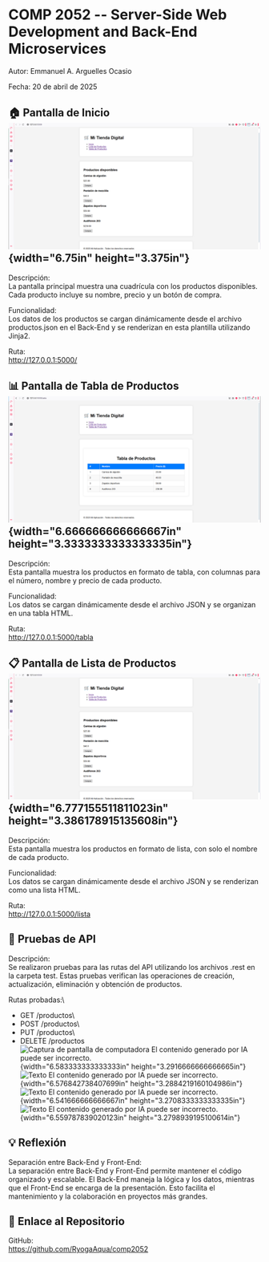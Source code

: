 # COMP 2052 -- Server-Side Web Development and Back-End Microservices

Autor: Emmanuel A. Arguelles Ocasio

Fecha: 20 de abril de 2025

## 🏠 Pantalla de Inicio![Interfaz de usuario gráfica, Aplicación El contenido generado por IA puede ser incorrecto.](./image1.png){width="6.75in" height="3.375in"}

Descripción:\
La pantalla principal muestra una cuadrícula con los productos
disponibles. Cada producto incluye su nombre, precio y un botón de
compra.

Funcionalidad:\
Los datos de los productos se cargan dinámicamente desde el archivo
productos.json en el Back-End y se renderizan en esta plantilla
utilizando Jinja2.

Ruta:\
http://127.0.0.1:5000/

## 📊 Pantalla de Tabla de Productos![Interfaz de usuario gráfica El contenido generado por IA puede ser incorrecto.](./image2.png){width="6.666666666666667in" height="3.3333333333333335in"}

Descripción:\
Esta pantalla muestra los productos en formato de tabla, con columnas
para el número, nombre y precio de cada producto.

Funcionalidad:\
Los datos se cargan dinámicamente desde el archivo JSON y se organizan
en una tabla HTML.

Ruta:\
http://127.0.0.1:5000/tabla

## 📋 Pantalla de Lista de Productos![Interfaz de usuario gráfica, Aplicación El contenido generado por IA puede ser incorrecto.](./image3.png){width="6.777155511811023in" height="3.386178915135608in"}

Descripción:\
Esta pantalla muestra los productos en formato de lista, con solo el
nombre de cada producto.

Funcionalidad:\
Los datos se cargan dinámicamente desde el archivo JSON y se renderizan
como una lista HTML.

Ruta:\
http://127.0.0.1:5000/lista

## 🧪 Pruebas de API

Descripción:\
Se realizaron pruebas para las rutas del API utilizando los archivos
.rest en la carpeta test. Estas pruebas verifican las operaciones de
creación, actualización, eliminación y obtención de productos.

Rutas probadas:\
- GET /productos\
- POST /productos\
- PUT /productos\
- DELETE /productos![Captura de pantalla de computadora El contenido
generado por IA puede ser
incorrecto.](./image4.png){width="6.583333333333333in"
height="3.2916666666666665in"}![Texto El contenido generado por IA puede
ser incorrecto.](./image5.png){width="6.576842738407699in"
height="3.2884219160104986in"}![Texto El contenido generado por IA puede
ser incorrecto.](./image6.png){width="6.541666666666667in"
height="3.2708333333333335in"}![Texto El contenido generado por IA puede
ser incorrecto.](./image7.png){width="6.559787839020123in"
height="3.2798939195100614in"}

## 💡 Reflexión

Separación entre Back-End y Front-End:\
La separación entre Back-End y Front-End permite mantener el código
organizado y escalable. El Back-End maneja la lógica y los datos,
mientras que el Front-End se encarga de la presentación. Esto facilita
el mantenimiento y la colaboración en proyectos más grandes.

## 🔗 Enlace al Repositorio

GitHub:\
https://github.com/RyogaAqua/comp2052
